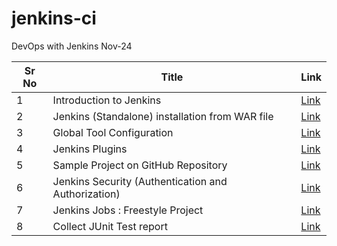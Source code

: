 # jenkins-ci
DevOps with Jenkins Nov-24


Sr No | Title | Link
------|-------|------
1 | Introduction to Jenkins | [Link](./notes/01-introduction.md)
2 | Jenkins (Standalone) installation from WAR file | [Link](./notes/02-installation-from-war.md)
3 | Global Tool Configuration | [Link](./notes/03-tool-config.md)
4 | Jenkins Plugins | [Link](./notes/04-jenkins-plugins.md)
5 | Sample Project on GitHub Repository | [Link](./notes/05-sample-project-setup.md)
6 | Jenkins Security (Authentication and Authorization) | [Link](./notes/06-jenkins-security.md)
7 | Jenkins Jobs : Freestyle Project | [Link](/notes/07-freestyle-jobs.md)
8 | Collect JUnit Test report | [Link](/notes/08-test-reports.md)